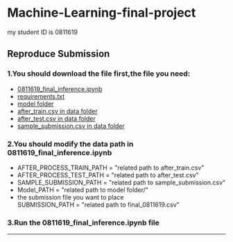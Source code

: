 # Machine-Learning-final-project
  my student ID is 0811619
## Reproduce Submission
###  1.You should download the file first,the file you need:
* [0811619_final_inference.ipynb](https://github.com/Glory1023/Machine-Learning-final-project/blob/main/0811619_final_inference.ipynb)
* [requirements.txt](https://github.com/Glory1023/Machine-Learning-final-project/blob/main/requirements.txt)
* [model folder](https://github.com/Glory1023/Machine-Learning-final-project/tree/main/model)
* [after_train.csv in data folder](https://github.com/Glory1023/Machine-Learning-final-project/blob/main/data/after_train.csv)
* [after_test.csv in data folder](https://github.com/Glory1023/Machine-Learning-final-project/blob/main/data/after_test.csv)
* [sample_submission.csv in data folder](https://github.com/Glory1023/Machine-Learning-final-project/blob/main/data/sample_submission.csv)
###  2.You should modify the data path in 0811619_final_inference.ipynb
* AFTER_PROCESS_TRAIN_PATH = "related path to after_train.csv"
* AFTER_PROCESS_TEST_PATH = "related path to after_test.csv"
* SAMPLE_SUBMISSION_PATH = "related path to sample_submission.csv"
* Model_PATH = "related path to model folder/"
* the submission file you want to place   
    SUBMISSION_PATH = "related path to final_0811619.csv"
###  3.Run the 0811619_final_inference.ipynb file
***
